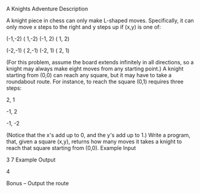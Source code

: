 A Knights Adventure
​Description

A knight piece in chess can only make L-shaped moves. Specifically, it can only move x steps to the right and y steps up if (x,y) is one of:

(-1,-2) ( 1,-2) (-1, 2) ( 1, 2)

(-2,-1) ( 2,-1) (-2, 1) ( 2, 1)

(For this problem, assume the board extends infinitely in all directions, so a knight may always make eight moves from any starting point.) A knight starting from (0,0) can reach any square, but it may have to take a roundabout route. For instance, to reach the square (0,1) requires three steps:

 2,  1

-1,  2

-1, -2

(Notice that the x's add up to 0, and the y's add up to 1.) Write a program, that, given a square (x,y), returns how many moves it takes a knight to reach that square starting from (0,0).
Example Input

3 7
Example Output

4

 

Bonus – Output the route

